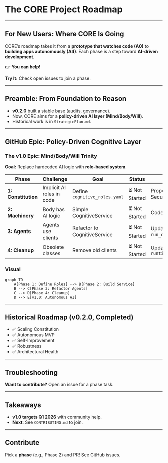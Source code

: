 # The CORE Project Roadmap

---

## For New Users: Where CORE Is Going

CORE’s roadmap takes it from a **prototype that watches code (A0)** to **building apps autonomously (A4)**. Each phase is a step toward **AI-driven development**.

👉 **You can help!**

**Try It:** Check open issues to join a phase.

---

## Preamble: From Foundation to Reason

* **v0.2.0** built a stable base (audits, governance).
* Now, CORE aims for a **policy-driven AI layer (Mind/Body/Will)**.
* Historical work is in `StrategicPlan.md`.

---

## GitHub Epic: Policy-Driven Cognitive Layer

### The v1.0 Epic: Mind/Body/Will Trinity

**Goal:** Replace hardcoded AI logic with **role-based system**.

| Phase               | Challenge                 | Goal                          | Status        | Opportunity                           | ETA     |
| ------------------- | ------------------------- | ----------------------------- | ------------- | ------------------------------------- | ------- |
| **1: Constitution** | Implicit AI roles in code | Define `cognitive_roles.yaml` | ⏳ Not Started | Propose roles (e.g., SecurityAnalyst) | Q4 2025 |
| **2: Machinery**    | Body has AI logic         | Simple CognitiveService       | ⏳ Not Started | Code client config                    | Q4 2025 |
| **3: Agents**       | Agents use clients        | Refactor to CognitiveService  | ⏳ Not Started | Update `run_development_cycle`        | Q1 2026 |
| **4: Cleanup**      | Obsolete classes          | Remove old clients            | ⏳ Not Started | Update `runtime_requirements.yaml`    | Q1 2026 |

### Visual

```mermaid
graph TD
    A[Phase 1: Define Roles] --> B[Phase 2: Build Service]
    B --> C[Phase 3: Refactor Agents]
    C --> D[Phase 4: Cleanup]
    D --> E[v1.0: Autonomous AI]
```

---

## Historical Roadmap (v0.2.0, Completed)

* ✅ Scaling Constitution
* ✅ Autonomous MVP
* ✅ Self-Improvement
* ✅ Robustness
* ✅ Architectural Health

---

## Troubleshooting

**Want to contribute?** Open an issue for a phase task.

---

## Takeaways

* **v1.0 targets Q1 2026** with community help.
* **Next**: See `CONTRIBUTING.md` to join.

---

## Contribute

Pick a **phase** (e.g., Phase 2) and PR!
See GitHub issues.
